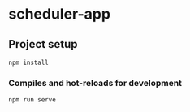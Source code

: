 # scheduler-app

## Project setup
```
npm install
```

### Compiles and hot-reloads for development
```
npm run serve
```
